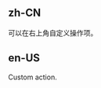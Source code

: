 ## zh-CN

可以在右上角自定义操作项。

## en-US

Custom action.

<style>
.code-box-demo .ant-alert {
  margin-bottom: 16px;
}
</style>
